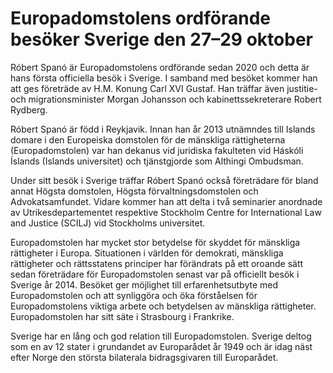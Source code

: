 # Europadomstolens ordförande besöker Sverige den 27–29 oktober

Róbert Spanó är Europadomstolens ordförande sedan 2020 och detta är hans första officiella besök i Sverige. I samband med besöket kommer han att ges företräde av H.M. Konung Carl XVI Gustaf. Han träffar även justitie- och migrationsminister Morgan Johansson och kabinettssekreterare Robert Rydberg.

Róbert Spanó är född i Reykjavik. Innan han år 2013 utnämndes till Islands domare i den Europeiska domstolen för de mänskliga rättigheterna (Europadomstolen) var han dekanus vid juridiska fakulteten vid Háskóli Íslands (Islands universitet) och tjänstgjorde som Althingi Ombudsman.

Under sitt besök i Sverige träffar Róbert Spanó också företrädare för bland annat Högsta domstolen, Högsta förvaltningsdomstolen och Advokatsamfundet. Vidare kommer han att delta i två seminarier anordnade av Utrikesdepartementet respektive Stockholm Centre for International Law and Justice (SCILJ) vid Stockholms universitet.

Europadomstolen har mycket stor betydelse för skyddet för mänskliga rättigheter i Europa. Situationen i världen för demokrati, mänskliga rättigheter och rättsstatens principer har förändrats på ett oroande sätt sedan företrädare för Europadomstolen senast var på officiellt besök i Sverige år 2014. Besöket ger möjlighet till erfarenhetsutbyte med Europadomstolen och att synliggöra och öka förståelsen för Europadomstolens viktiga arbete och betydelsen av mänskliga rättigheter. Europadomstolen har sitt säte i Strasbourg i Frankrike.

Sverige har en lång och god relation till Europadomstolen. Sverige deltog som en av 12 stater i grundandet av Europarådet år 1949 och är idag näst efter Norge den största bilaterala bidragsgivaren till Europarådet.
